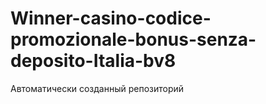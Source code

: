 # Winner-casino-codice-promozionale-bonus-senza-deposito-Italia-bv8
Автоматически созданный репозиторий
